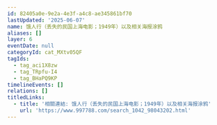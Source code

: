 ```yaml
---
id: 82405a0e-9e2a-4e3f-a4c8-ae345861bf70
lastUpdated: '2025-06-07'
name: 饿人行（丢失的民国上海电影；1949年）以及相关海报涂鸦
aliases: []
layer: 6
eventDate: null
categoryId: cat_MXtv05QF
tagIds:
  - tag_aci1X8zw
  - tag_TRpfu-I4
  - tag_BHaPQ9KP
timelineEvents: []
relations: []
titledLinks:
  - title: '相關連結: 饿人行（丢失的民国上海电影；1949年）以及相关海报涂鸦'
    url: 'https://www.997788.com/search_1042_98043202.html'
---
```


